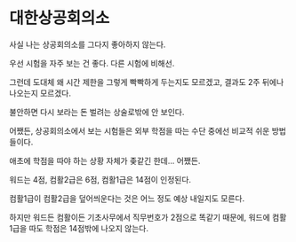 
# 대한상공회의소

사실 나는 상공회의소를 그다지 좋아하지 않는다.

우선 시험을 자주 보는 건 좋다. 다른 시험에 비해선.

그런데 도대체 왜 시간 제한을 그렇게 빡빡하게 두는지도 모르겠고,
결과도 2주 뒤에나 나오는지 모르겠다.

불안하면 다시 보라는 돈 벌려는 상술로밖에 안 보인다.

어쨌든, 상공회의소에서 보는 시험들은
외부 학점을 따는 수단 중에선 비교적 쉬운 방법들이다.

애초에 학점을 따야 하는 상황 자체가 좆같긴 한데... 어쨌든.

워드는 4점, 컴활2급은 6점, 컴활1급은 14점이 인정된다.

컴활1급이 컴활2급을 덮어씌운다는 것은 어느 정도 예상 내일지도 모른다.

하지만 워드든 컴활이든 기초사무에서 직무번호가 2점으로 똑같기 때문에,
워드에 컴활1급을 따도 학점은 14점밖에 나오지 않는다.
